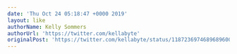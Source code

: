 ```yaml
---
date: 'Thu Oct 24 05:18:47 +0000 2019'
layout: like
authorName: Kelly Sommers
authorUrl: 'https://twitter.com/kellabyte'
originalPost: 'https://twitter.com/kellabyte/status/1187236974689689600'
---
```

